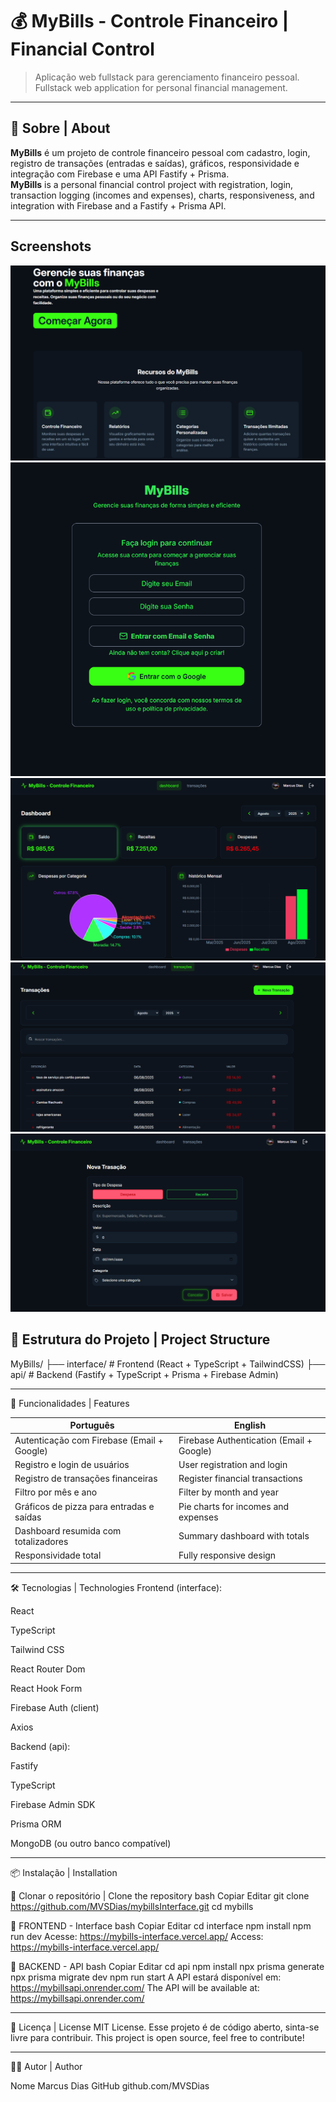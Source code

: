 # 💰 MyBills - Controle Financeiro | Financial Control

> Aplicação web fullstack para gerenciamento financeiro pessoal.  
> Fullstack web application for personal financial management.

------

## 🧠 Sobre | About

**MyBills** é um projeto de controle financeiro pessoal com cadastro, login, registro de transações (entradas e saídas), gráficos, responsividade e integração com Firebase e uma API Fastify + Prisma.  
**MyBills** is a personal financial control project with registration, login, transaction logging (incomes and expenses), charts, responsiveness, and integration with Firebase and a Fastify + Prisma API.

------

## Screenshots 

![Tela inicial](./public/screenshots/ex_pageHome.png)
![Tela de login](./public/screenshots/pageLogin.png)
![Tela de dashboard](./public/screenshots/dashboard.png)
![Tela de transações](./public/screenshots/ex_transactions.png)
![Tela de nova transação](./public/screenshots/transaction.png)

## 📁 Estrutura do Projeto | Project Structure


MyBills/
├── interface/     # Frontend (React + TypeScript + TailwindCSS)
├── api/           # Backend (Fastify + TypeScript + Prisma + Firebase Admin)


-------

🚀 Funcionalidades | Features

| Português                                  | English                                  |
| ------------------------------------------ | ---------------------------------------- |
| Autenticação com Firebase (Email + Google) | Firebase Authentication (Email + Google) |
| Registro e login de usuários               | User registration and login              |
| Registro de transações financeiras         | Register financial transactions          |
| Filtro por mês e ano                       | Filter by month and year                 |
| Gráficos de pizza para entradas e saídas   | Pie charts for incomes and expenses      |
| Dashboard resumida com totalizadores       | Summary dashboard with totals            |
| Responsividade total                       | Fully responsive design                  |


------

🛠️ Tecnologias | Technologies
Frontend (interface):

React

TypeScript

Tailwind CSS

React Router Dom

React Hook Form

Firebase Auth (client)

Axios

Backend (api):

Fastify

TypeScript

Firebase Admin SDK

Prisma ORM

MongoDB (ou outro banco compatível)


-------


📦 Instalação | Installation

🔹 Clonar o repositório | Clone the repository
bash
Copiar
Editar
git clone https://github.com/MVSDias/mybillsInterface.git
cd mybills


🔹 FRONTEND - Interface
bash
Copiar
Editar
cd interface
npm install
npm run dev
Acesse: https://mybills-interface.vercel.app/
Access: https://mybills-interface.vercel.app/


🔹 BACKEND - API
bash
Copiar
Editar
cd api
npm install
npx prisma generate
npx prisma migrate dev
npm run start
A API estará disponível em: https://mybillsapi.onrender.com/
The API will be available at: https://mybillsapi.onrender.com/


--------

📄 Licença | License
MIT License.
Esse projeto é de código aberto, sinta-se livre para contribuir.
This project is open source, feel free to contribute!

-------


🙋‍♂️ Autor | Author

Nome	Marcus Dias
GitHub	github.com/MVSDias
